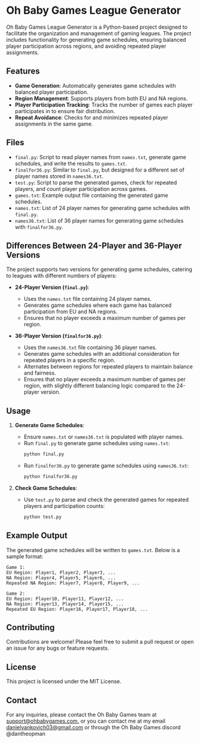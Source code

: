 # Oh Baby Games League Generator

Oh Baby Games League Generator is a Python-based project designed to facilitate the organization and management of gaming leagues. The project includes functionality for generating game schedules, ensuring balanced player participation across regions, and avoiding repeated player assignments.

## Features

- **Game Generation**: Automatically generates game schedules with balanced player participation.
- **Region Management**: Supports players from both EU and NA regions.
- **Player Participation Tracking**: Tracks the number of games each player participates in to ensure fair distribution.
- **Repeat Avoidance**: Checks for and minimizes repeated player assignments in the same game.

## Files

- `final.py`: Script to read player names from `names.txt`, generate game schedules, and write the results to `games.txt`.
- `finalfor36.py`: Similar to `final.py`, but designed for a different set of player names stored in `names36.txt`.
- `test.py`: Script to parse the generated games, check for repeated players, and count player participation across games.
- `games.txt`: Example output file containing the generated game schedules.
- `names.txt`: List of 24 player names for generating game schedules with `final.py`.
- `names36.txt`: List of 36 player names for generating game schedules with `finalfor36.py`.

## Differences Between 24-Player and 36-Player Versions

The project supports two versions for generating game schedules, catering to leagues with different numbers of players:

- **24-Player Version (`final.py`)**:
  - Uses the `names.txt` file containing 24 player names.
  - Generates game schedules where each game has balanced participation from EU and NA regions.
  - Ensures that no player exceeds a maximum number of games per region.

- **36-Player Version (`finalfor36.py`)**:
  - Uses the `names36.txt` file containing 36 player names.
  - Generates game schedules with an additional consideration for repeated players in a specific region.
  - Alternates between regions for repeated players to maintain balance and fairness.
  - Ensures that no player exceeds a maximum number of games per region, with slightly different balancing logic compared to the 24-player version.

## Usage

1. **Generate Game Schedules**:
    - Ensure `names.txt` or `names36.txt` is populated with player names.
    - Run `final.py` to generate game schedules using `names.txt`:
      ```sh
      python final.py
      ```
    - Run `finalfor36.py` to generate game schedules using `names36.txt`:
      ```sh
      python finalfor36.py
      ```

2. **Check Game Schedules**:
    - Use `test.py` to parse and check the generated games for repeated players and participation counts:
      ```sh
      python test.py
      ```

## Example Output

The generated game schedules will be written to `games.txt`. Below is a sample format:

```
Game 1:
EU Region: Player1, Player2, Player3, ...
NA Region: Player4, Player5, Player6, ...
Repeated NA Region: Player7, Player8, Player9, ...

Game 2:
EU Region: Player10, Player11, Player12, ...
NA Region: Player13, Player14, Player15, ...
Repeated EU Region: Player16, Player17, Player18, ...
```

## Contributing

Contributions are welcome! Please feel free to submit a pull request or open an issue for any bugs or feature requests.

## License

This project is licensed under the MIT License.

## Contact

For any inquiries, please contact the Oh Baby Games team at [support@ohbabygames.com.](https://ohbabygames.com/support) or you can contact me at my email danielyankovich03@gmail.com or through the Oh Baby Games discord @dantheopman
